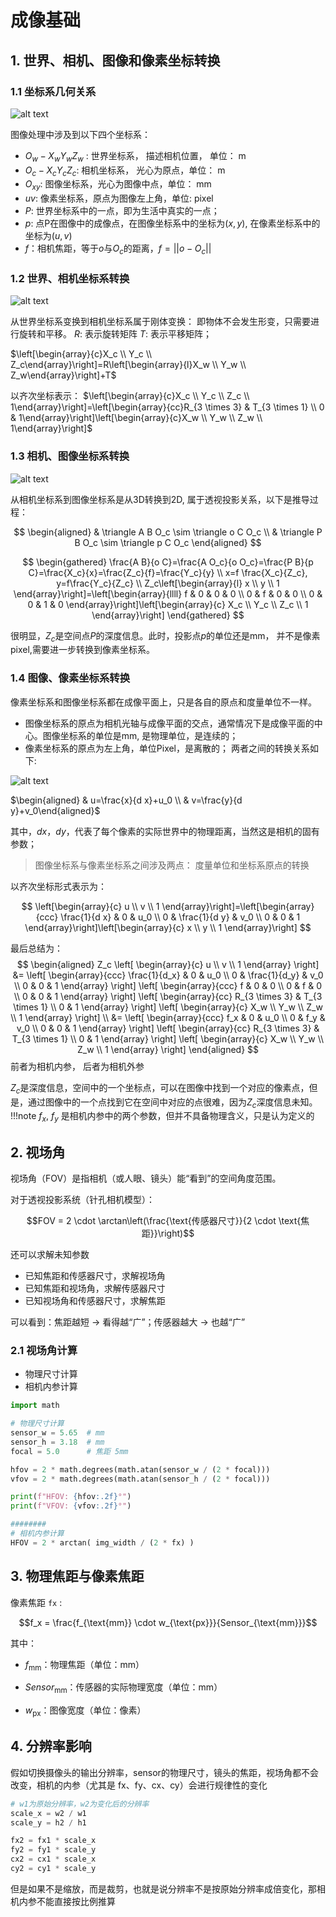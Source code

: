 # 成像基础


## 1. 世界、相机、图像和像素坐标转换

### 1.1 坐标系几何关系

![alt text](img/image-4.png)

图像处理中涉及到以下四个坐标系：  
* $O_w - X_wY_wZ_w$ : 世界坐标系， 描述相机位置， 单位： m  
* $O_c - X_cY_cZ_c$: 相机坐标系， 光心为原点，单位： m  
* $O_{xy}$: 图像坐标系，光心为图像中点，单位： mm  
* $uv$: 像素坐标系，原点为图像左上角，单位: pixel  
* $P$: 世界坐标系中的一点，即为生活中真实的一点；  
* $p$: 点P在图像中的成像点，在图像坐标系中的坐标为$(x, y)$, 在像素坐标系中的坐标为$(u, v)$  
* $f$：相机焦距，等于$o$与$O_c$的距离，$f = ||o - O_c||$  


### 1.2 世界、相机坐标系转换

![alt text](img/image-5.png)

从世界坐标系变换到相机坐标系属于刚体变换： 即物体不会发生形变，只需要进行旋转和平移。
$R$: 表示旋转矩阵
$T$: 表示平移矩阵；

$\left[\begin{array}{c}X_c \\ Y_c \\ Z_c\end{array}\right]=R\left[\begin{array}{l}X_w \\ Y_w \\ Z_w\end{array}\right]+T$

以齐次坐标表示：
$\left[\begin{array}{c}X_c \\ Y_c \\ Z_c \\ 1\end{array}\right]=\left[\begin{array}{cc}R_{3 \times 3} & T_{3 \times 1} \\ 0 & 1\end{array}\right]\left[\begin{array}{c}X_w \\ Y_w \\ Z_w \\ 1\end{array}\right]$


### 1.3 相机、图像坐标系转换

![alt text](img/image-6.png)

从相机坐标系到图像坐标系是从3D转换到2D, 属于透视投影关系，以下是推导过程：

$$
\begin{aligned}
& \triangle A B O_c \sim \triangle o C O_c \\
& \triangle P B O_c \sim \triangle p C O_c
\end{aligned}
$$



$$
\begin{gathered}
\frac{A B}{o C}=\frac{A O_c}{o O_c}=\frac{P B}{p C}=\frac{X_c}{x}=\frac{Z_c}{f}=\frac{Y_c}{y} \\
x=f \frac{X_c}{Z_c}, y=f\frac{Y_c}{Z_c} \\
Z_c\left[\begin{array}{l}
x \\
y \\
1
\end{array}\right]=\left[\begin{array}{llll}
f & 0 & 0 & 0 \\
0 & f & 0 & 0 \\
0 & 0 & 1 & 0
\end{array}\right]\left[\begin{array}{c}
X_c \\
Y_c \\
Z_c \\
1
\end{array}\right]
\end{gathered}
$$

很明显，$Z_c$是空间点$P$的深度信息。此时，投影点$p$的单位还是mm， 并不是像素pixel,需要进一步转换到像素坐标系。

### 1.4 图像、像素坐标系转换

像素坐标系和图像坐标系都在成像平面上，只是各自的原点和度量单位不一样。
- 图像坐标系的原点为相机光轴与成像平面的交点，通常情况下是成像平面的中心。图像坐标系的单位是mm, 是物理单位，是连续的；
- 像素坐标系的原点为左上角，单位Pixel，是离散的；
两者之间的转换关系如下:

![alt text](img/image-7.png)

$\begin{aligned} & u=\frac{x}{d x}+u_0 \\ & v=\frac{y}{d y}+v_0\end{aligned}$

其中，$dx$，$dy$，代表了每个像素的实际世界中的物理距离，当然这是相机的固有参数；

> 图像坐标系与像素坐标系之间涉及两点： 度量单位和坐标系原点的转换


以齐次坐标形式表示为：

$$
\left[\begin{array}{c}
u \\
v \\
1
\end{array}\right]=\left[\begin{array}{ccc}
\frac{1}{d x} & 0 & u_0 \\
0 & \frac{1}{d y} & v_0 \\
0 & 0 & 1
\end{array}\right]\left[\begin{array}{c}
x \\
y \\
1
\end{array}\right]
$$

最后总结为：
$$
\begin{aligned}
Z_c \left[ \begin{array}{c} u \\ v \\ 1 \end{array} \right]
&= \left[ \begin{array}{ccc} \frac{1}{d_x} & 0 & u_0 \\ 0 & \frac{1}{d_y} & v_0 \\ 0 & 0 & 1 \end{array} \right]
\left[ \begin{array}{ccc} f & 0 & 0 \\ 0 & f & 0 \\ 0 & 0 & 1 \end{array} \right] 
\left[ \begin{array}{cc} R_{3 \times 3} & T_{3 \times 1} \\ 0 & 1 \end{array} \right]
\left[ \begin{array}{c} X_w \\ Y_w \\ Z_w \\ 1 \end{array} \right] \\
&= \left[ \begin{array}{ccc} f_x & 0 & u_0 \\ 0 & f_y & v_0 \\ 0 & 0 & 1 \end{array} \right]
\left[ \begin{array}{cc} R_{3 \times 3} & T_{3 \times 1} \\ 0 & 1 \end{array} \right]
\left[ \begin{array}{c} X_w \\ Y_w \\ Z_w \\ 1 \end{array} \right]
\end{aligned}
$$
前者为相机内参， 后者为相机外参

$Z_c$是深度信息，空间中的一个坐标点，可以在图像中找到一个对应的像素点，但是，通过图像中的一个点找到它在空间中对应的点很难，因为$Z_c$深度信息未知。
!!!note
    $f_x$, $f_y$ 是相机内参中的两个参数，但并不具备物理含义，只是认为定义的


## 2. 视场角

视场角（FOV）是指相机（或人眼、镜头）能“看到”的空间角度范围。

对于透视投影系统（针孔相机模型）：

$$FOV = 2 \cdot \arctan\left(\frac{\text{传感器尺寸}}{2 \cdot \text{焦距}}\right)$$

还可以求解未知参数

- 已知焦距和传感器尺寸，求解视场角
- 已知焦距和视场角，求解传感器尺寸
- 已知视场角和传感器尺寸，求解焦距

可以看到：焦距越短 → 看得越“广”；传感器越大 → 也越“广”

### 2.1 视场角计算

- 物理尺寸计算
- 相机内参计算

```python
import math

# 物理尺寸计算
sensor_w = 5.65  # mm
sensor_h = 3.18  # mm
focal = 5.0      # 焦距 5mm

hfov = 2 * math.degrees(math.atan(sensor_w / (2 * focal)))
vfov = 2 * math.degrees(math.atan(sensor_h / (2 * focal)))

print(f"HFOV: {hfov:.2f}°")
print(f"VFOV: {vfov:.2f}°")

########
# 相机内参计算
HFOV = 2 * arctan( img_width / (2 * fx) )
```

## 3. 物理焦距与像素焦距

像素焦距 `fx` :

$$f_x = \frac{f_{\text{mm}} \cdot w_{\text{px}}}{Sensor_{\text{mm}}}$$

其中：

- $f_{\text{mm}}$：物理焦距（单位：mm）
    
- $Sensor_{\text{mm}}$：传感器的实际物理宽度（单位：mm）
    
- $w_{\text{px}}$：图像宽度（单位：像素）

## 4. 分辨率影响

假如切换摄像头的输出分辨率，sensor的物理尺寸，镜头的焦距，视场角都不会改变，相机的内参（尤其是 fx、fy、cx、cy）会进行规律性的变化

```python
# w1为原始分辨率，w2为变化后的分辨率
scale_x = w2 / w1
scale_y = h2 / h1

fx2 = fx1 * scale_x
fy2 = fy1 * scale_y
cx2 = cx1 * scale_x
cy2 = cy1 * scale_y
```
但是如果不是缩放，而是裁剪，也就是说分辨率不是按原始分辨率成倍变化，那相机内参不能直接按比例推算    